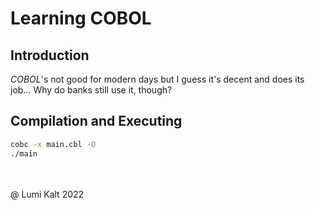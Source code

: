# Learning COBOL

## Introduction

*COBOL*'s not good for modern days but I guess it's decent and does its job...
Why do banks still use it, though?

## Compilation and Executing

```sh
cobc -x main.cbl -O
./main
```

\
\
@ Lumi Kalt 2022
